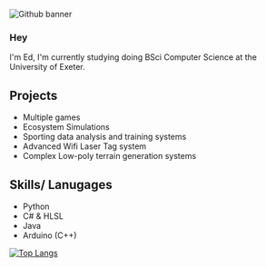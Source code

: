 ![Github banner](https://github.com/edf1101/edf1101/assets/96292907/0ce94e61-919a-45e6-adaa-d95b6248bf6e)

### Hey
I'm Ed, I'm currently studying doing BSci Computer Science at the University of Exeter.

## Projects
- Multiple games
- Ecosystem Simulations
- Sporting data analysis and training systems
- Advanced Wifi Laser Tag system
- Complex Low-poly terrain generation systems


## Skills/ Lanugages
- Python
- C# & HLSL
- Java
- Arduino (C++)


[![Top Langs](https://github-readme-stats-git-masterrstaa-rickstaa.vercel.app/api/top-langs/?username=edf1101&theme=transparent&layout=compact)](https://github.com/edf1101/github-readme-stats)

